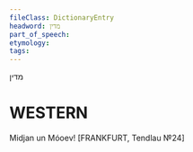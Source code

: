```yaml
---
fileClass: DictionaryEntry
headword: מדין
part_of_speech: 
etymology: 
tags: 
---
```

מדין

WESTERN
========

Midjan un Móoev!
[FRANKFURT, Tendlau №24]